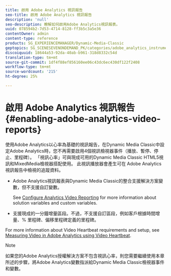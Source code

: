 ```yaml
---
title: 啟用 Adobe Analytics 視訊報告
seo-title: 啟用 Adobe Analytics 視訊報告
description: 'null'
seo-description: 瞭解如何啟用Adobe Analytics視訊報表。
uuid: 078594b2-7d53-4714-8128-ff3b5c3a5e36
contentOwner: admin
content-type: reference
products: SG_EXPERIENCEMANAGER/Dynamic-Media-Classic
geptopics: SG_SCENESEVENONDEMAND_PK/categories/adobe_analytics_instrumentation_kit
discoiquuid: 18644a53-92da-40ab-b961-318d8332c54d
translation-type: tm+mt
source-git-commit: 1df4f88ef856160ee06c43dc6ec430df122f2408
workflow-type: tm+mt
source-wordcount: '215'
ht-degree: 25%

---
```



# 啟用 Adobe Analytics 視訊報告{#enabling-adobe-analytics-video-reports}

使用Adobe Analytics以心率為基礎的視訊報告，在Dynamic Media Classic中設定Adobe Analytics時，您不再需要啟用4個視訊檢視器事件（播放、暫停、停止、里程碑）。 「視訊心率」可與現成可用的Dynamic Media Classic HTML5視訊和MixedMedia檢視器搭配使用。 此視訊播放器會產生可在 Adobe Analytics 視訊報告中檢視的追蹤資料。

* Adobe Analytics視訊報表與Dynamic Media Classic的整合支援解決方案變數，但不支援自訂變數。

   See [Configure Analytics Video Reporting](https://microsite.omniture.com/t2/help/en_US/sc/appmeasurement/hbvideo/video_analytics_config.html) for more information about solution variables and custom variables.

* 支援現成的一分鐘增量區段。不過，不支援自訂區段，例如客戶根據時間增量、% 里程碑、偏移里程碑定義的里程碑。

For more information about Video Heartbeat requirements and setup, see [Measuring Video in Adobe Analytics using Video Heartbeat](https://microsite.omniture.com/t2/help/en_US/sc/appmeasurement/hbvideo/).

>[!NOTE]
>
>如果您的Adobe Analytics授權解決方案不包含視訊心率，則您需要繼續使用本章所述的步驟，將Adobe Analytics變數指派給Dynamic Media Classic檢視器事件和變數。

